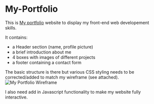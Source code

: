 # My-Portfolio

This is [My portfolio](https://asjoss.github.io/My-Portfolio/) website to display my front-end web developement skills. 

It contains:
- a Header section (name, profile picture)
- a brief introduction about me
- 4 boxes with images of different projects
- a footer containing a contact form

The basic structure is there but various CSS styling needs to be corrected/added to match my wireframe (see attached). ![My Portfolio Wireframe](https://user-images.githubusercontent.com/92714530/158209066-9a1078fa-5a0a-461a-8c44-7caef9c6d72c.jpg)

I also need add in Javascript functionality to make my website fully interactive.
